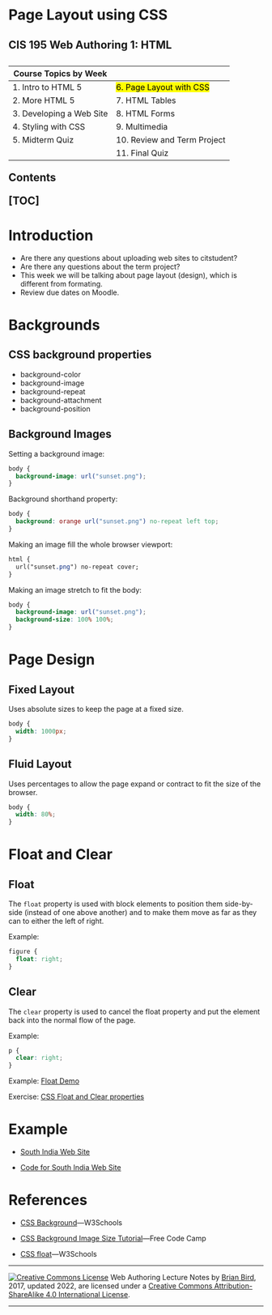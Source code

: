 <h1>
  Page Layout using CSS
</h1>
<h2>CIS 195 Web Authoring 1: HTML<h2>

| Course Topics by Week    |                                      |
| ------------------------ | ------------------------------------ |
| 1. Intro to HTML 5       | <mark>6. Page Layout with CSS</mark> |
| 2. More HTML 5           | 7. HTML Tables                       |
| 3. Developing a Web Site | 8. HTML Forms                        |
| 4. Styling with CSS      | 9. Multimedia                        |
| 5. Midterm Quiz          | 10. Review and Term Project          |
|                          | 11. Final Quiz                       |

**Contents**

[TOC]

# Introduction

-   Are there any questions about uploading web sites to citstudent?
-   Are there any questions about the term project?
-   This week we will be talking about page layout (design), which is different from formating.
-   Review due dates on Moodle.



# Backgrounds

## CSS background properties

- background-color
- background-image
- background-repeat
- background-attachment
- background-position

## Background Images

Setting a background image:

```css
body {
  background-image: url("sunset.png");
}
```

Background shorthand property:

```css
body {
  background: orange url("sunset.png") no-repeat left top;
}
```

Making an image fill the whole browser viewport:

```CSS
html {
  url("sunset.png") no-repeat cover;
}
```

Making an image stretch to fit the body:

```CSS
body {
  background-image: url("sunset.png");
  background-size: 100% 100%; 
}
```



# Page Design

## Fixed Layout

Uses absolute sizes to keep the page at a fixed size.
```css
body {
  width: 1000px;
}
```

## Fluid Layout

Uses percentages to allow the page expand or contract to fit the size of the browser.
```css
body {
  width: 80%;
}
```



# Float and Clear

## Float

The `float` property is used with block elements to position them side-by-side (instead of one above another) and to make them move as far as they can to either the left of right. 

Example:

```css
figure {
  float: right;
}
```

## Clear

The `clear` property is used to cancel the float property and put the element back into the normal flow of the page.

Example:

```css
p {
  clear: right;
}
```



Example: [Float Demo](https://lcc-cit.github.io/CIS195-CourseMaterials/Examples/LayoutDemos/FloatDemo.html)

Exercise: [CSS Float and Clear properties](https://lcc-cit.github.io/CIS195-CourseMaterials/Lessons/Unit04/cssFloat.html)



# Example

* [South India Web Site](https://lcc-cit.github.io/CIS195-Demos/Unit05/Finished/Index.html)

* [Code for South India Web Site](https://github.com/LCC-CIT/CIS195-Demos/tree/master/Unit05)

  

# References

* [CSS Background](https://www.w3schools.com/css/css_background.asp)&mdash;W3Schools

* [CSS Background Image Size Tutorial](https://www.freecodecamp.org/news/css-full-page-background-image-tutorial/)&mdash;Free Code Camp

* [CSS float](https://www.w3schools.com/css/css_float.asp)&mdash;W3Schools

  

------

[![Creative Commons License](https://i.creativecommons.org/l/by-sa/4.0/88x31.png)](http://creativecommons.org/licenses/by-sa/4.0/) Web Authoring Lecture Notes by [Brian Bird](https://profbird.online), 2017, updated 2022, are licensed under a [Creative Commons Attribution-ShareAlike 4.0 International License](http://creativecommons.org/licenses/by-sa/4.0/). 

------------

